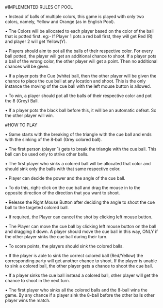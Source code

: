 #IMPLEMENTED RULES OF POOL

• Instead of balls of multiple colors, this game is played with only two colors, namely, Yellow 
and Orange (as in English Pool). 

• The Colors will be allocated to each player based on the color of the ball that is potted first. 
eg:- If Player 1 pots a red ball first, they will get Red (R) and player 2 will get Yellow(Y).

• Players should aim to pot all the balls of their respective color.
 For every ball potted, the player will get an additional chance to shoot. If a player pots a ball of 
the wrong color, the other player will get a point. Then no additional chances will be given. 

• If a player pots the Cue (white) ball, then the other player will be given the chance to place the 
cue ball at any location and shoot. This is the only instance the moving of the cue ball with the 
left mouse button is allowed. 

• To win, a player should pot all the balls of their respective color and pot the 8 (Grey) Ball.

• If a player pots the black ball before this, it will be an automatic defeat. So the other player 
will win.


#HOW TO PLAY

• Game starts with the breaking of the triangle with the cue ball and ends with the sinking of 
the 8-ball (Grey colored ball). 

• The first person (player 1) gets to break the triangle with the cue ball. This ball can be used 
only to strike other balls.

• The first player who sinks a colored ball will be allocated that color and should sink only the 
balls with that same respective color. 

• Player can decide the power and the angle of the cue ball.

• To do this, right-click on the cue ball and drag the mouse in to the opposite direction of the 
direction that you want to shoot. 

• Release the Right Mouse Button after deciding the angle to shoot the cue ball to the targeted 
colored ball.

• If required, the Player can cancel the shot by clicking left mouse button. 

• The Player can move the cue ball by clicking left mouse button on the ball and dragging it 
down. A player should move the cue ball in this way, ONLY if the other player sinks the cue 
ball during their turn.

• To score points, the players should sink the colored balls.

• If the player is able to sink the correct colored ball (Red/Yellow) the corresponding party 
will get another chance to shoot. If the player is unable to sink a colored ball, the other 
player gets a chance to shoot the cue ball.

• If a player sinks the cue ball instead a colored ball, other player will get the chance to shoot 
in the next turn. 

• The first player who sinks all the colored balls and the 8-ball wins the game. By any chance 
if a player sink the 8-ball before the other balls other player wins the match.
